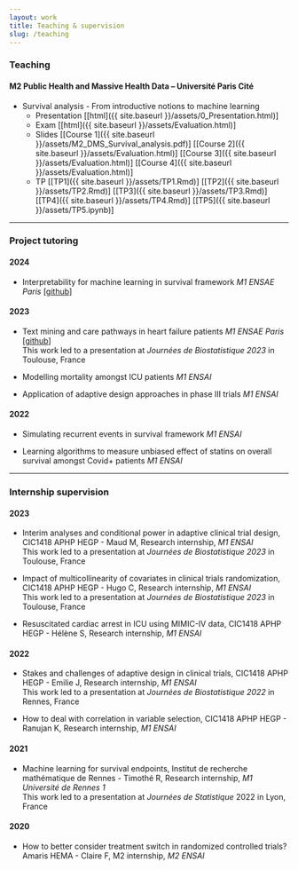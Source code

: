 ```yaml
---
layout: work
title: Teaching & supervision
slug: /teaching
---
```


### **Teaching**
#### M2 Public Health and Massive Health Data – Université Paris Cité
* Survival analysis - From introductive notions to machine learning
    - Presentation [[html]({{ site.baseurl }}/assets/0_Presentation.html)]
    - Exam [[html]({{ site.baseurl }}/assets/Evaluation.html)]
    - Slides [[Course 1]({{ site.baseurl }}/assets/M2_DMS_Survival_analysis.pdf)] [[Course 2]({{ site.baseurl }}/assets/Evaluation.html)] [[Course 3]({{ site.baseurl }}/assets/Evaluation.html)] [[Course 4]({{ site.baseurl }}/assets/Evaluation.html)]
    - TP [[TP1]({{ site.baseurl }}/assets/TP1.Rmd)] [[TP2]({{ site.baseurl }}/assets/TP2.Rmd)] [[TP3]({{ site.baseurl }}/assets/TP3.Rmd)] [[TP4]({{ site.baseurl }}/assets/TP4.Rmd)] [[TP5]({{ site.baseurl }}/assets/TP5.ipynb)]

_________________

### **Project tutoring**

#### 2024
* Interpretability for machine learning in survival framework *M1 ENSAE Paris* [[github](https://github.com/malquier/Interpretability_of_Survival_Analysis)]

#### 2023
* Text mining and care pathways in heart failure patients *M1 ENSAE Paris* [[github](https://github.com/Kirscher/TextMining_Parcours_de_soin)] <br> This work led to a presentation at *Journées de Biostatistique 2023* in Toulouse, France 

* Modelling mortality amongst ICU patients *M1 ENSAI*

* Application of adaptive design approaches in phase III trials *M1 ENSAI*

#### 2022
* Simulating recurrent events in survival framework *M1 ENSAI*

* Learning algorithms to measure unbiased effect of statins on overall survival amongst Covid+ patients *M1 ENSAI*

_________________

### **Internship supervision**

#### 2023
* Interim analyses and conditional power in adaptive clinical trial design, CIC1418 APHP HEGP - Maud M, Research internship, *M1 ENSAI* <br> This work led to a presentation at *Journées de Biostatistique 2023* in Toulouse, France

* Impact of multicollinearity of covariates in clinical trials randomization, CIC1418 APHP HEGP - Hugo C, Research internship, *M1 ENSAI* <br> This work led to a presentation at *Journées de Biostatistique 2023* in Toulouse, France

* Resuscitated cardiac arrest in ICU using MIMIC-IV data, CIC1418 APHP HEGP - Hélène S, Research internship, *M1 ENSAI* 

#### 2022
* Stakes and challenges of adaptive design in clinical trials, CIC1418 APHP HEGP - Emilie J, Research internship, *M1 ENSAI* <br> This work led to a presentation at *Journées de Biostatistique 2022* in Rennes, France

* How to deal with correlation in variable selection, CIC1418 APHP HEGP - Ranujan K, Research internship, *M1 ENSAI*

#### 2021
* Machine learning for survival endpoints, Institut de recherche mathématique de Rennes - Timothé R, Research internship, *M1 Université de Rennes 1* <br> This work led to a presentation at *Journées de Statistique* 2022 in Lyon, France

#### 2020
* How to better consider treatment switch in randomized controlled trials? Amaris HEMA - Claire F, M2 internship, *M2 ENSAI*
